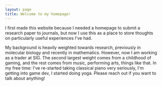 ```yaml
---
layout: page
title: Welcome to my homepage!
---
```


I first made this website because I needed a homepage to submit a research paper to journals, but now I use this as a place to store thoughts on particularly useful experiences I've had.

My background is heavily weighted towards research, previously in molecular biology and recently in mathematics. However, now I am working as a trader at SIG. The second largest weight comes from a childhood of gaming, and the rest comes from music, performing arts, things like that. In my free time: I've re-started taking classical piano very seriously, I'm getting into game dev, I started doing yoga. Please reach out if you want to talk about anything!

<!--- two columns with headshot
<div class="row">
  <div class="col-md-4" markdown="1">
  <img width="100%" class="center-block" src="../assets/images/headshot.JPG">
  site last updated 2021-12-23
  </div>
  <div class="col-md-8" markdown="1">
  I am a 4th-year undergraduate student at Duke University studying for a B.S. in Mathematics. I'm from San Diego, CA. 

  My research interests are predominantly topics in applied mathematics, although I am trying to expose myself to as many different areas of mathematics as possible. I am currently working on a project in **partial differential equations (mixing)** and previously worked on projects in **theoretical machine learning** and **analytic number theory**.

  I have also interned at SIG (Susquehanna) for quant trading.
  </div>
</div>
--->
